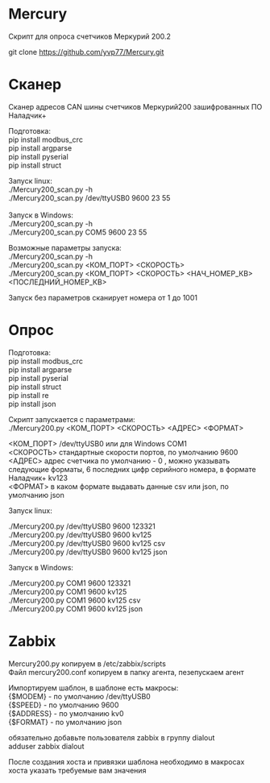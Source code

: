 # Mercury
Скрипт для опроса счетчиков Меркурий 200.2<br>

git clone https://github.com/yvp77/Mercury.git


# Сканер
Сканер адресов CAN шины счетчиков Меркурий200 зашифрованных ПО Наладчик+

Подготовка:<br>
pip install modbus_crc<br>
pip install argparse<br>
pip install pyserial<br>
pip install struct<br>

Запуск linux:<br>
./Mercury200_scan.py -h<br>
./Mercury200_scan.py /dev/ttyUSB0 9600 23 55<br>
<br>
Запуск в Windows:<br>
./Mercury200_scan.py -h<br>
./Mercury200_scan.py COM5 9600 23 55<br>

Возможные параметры запуска:<br>
./Mercury200_scan.py -h<br>
./Mercury200_scan.py <КОМ_ПОРТ> <СКОРОСТЬ><br>
./Mercury200_scan.py <КОМ_ПОРТ> <СКОРОСТЬ> <НАЧ_НОМЕР_КВ> <ПОСЛЕДНИЙ_НОМЕР_КВ> <br>

Запуск без параметров сканирует номера от 1 до 1001

# Опрос

Подготовка:<br>
pip install modbus_crc<br>
pip install argparse<br>
pip install pyserial<br>
pip install struct<br>
pip install re<br>
pip install json<br>

Скрипт запускается с параметрами:<br>
./Mercury200.py <КОМ_ПОРТ> <СКОРОСТЬ> <АДРЕС> <ФОРМАТ><br>

<КОМ_ПОРТ> /dev/ttyUSB0 или для Windows COM1<br>
<СКОРОСТЬ> стандартные скорости портов, по умолчанию 9600<br>
<АДРЕС> адрес счетчика по умолчанию - 0 , можно указывать следующие форматы, 6 последних цифр серийного номера, в формате Наладчик+ kv123<br>
<ФОРМАТ> в каком формате выдавать данные csv или json, по умолчанию json<br>

Запуск linux:

./Mercury200.py /dev/ttyUSB0 9600 123321<br>
./Mercury200.py /dev/ttyUSB0 9600 kv125<br>
./Mercury200.py /dev/ttyUSB0 9600 kv125 csv<br>
./Mercury200.py /dev/ttyUSB0 9600 kv125 json<br>


Запуск в Windows:

./Mercury200.py COM1 9600 123321<br>
./Mercury200.py COM1 9600 kv125<br>
./Mercury200.py COM1 9600 kv125 csv<br>
./Mercury200.py COM1 9600 kv125 json<br>

# Zabbix

Mercury200.py копируем в /etc/zabbix/scripts<br>
Файл mercury200.conf копируем в папку агента, пезепускаем агент

Импортируем шаблон, в шаблоне есть макросы:<br>
{$MODEM} - по умолчанию /dev/ttyUSB0<br>
{$SPEED} - по умолчанию 9600<br>
{$ADDRESS} - по умолчанию kv0<br>
{$FORMAT} - по умолчанию json<br>

обязательно добавьте пользователя zabbix в группу dialout<br>
adduser zabbix dialout

После создания хоста и привязки шаблона необходимо в макросах хоста указать требуемые вам значения



